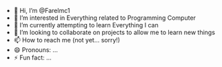 - 👋 Hi, I’m @Farelmc1
- 👀 I’m interested in Everything related to Programming Computer
- 🌱 I’m currently attempting to learn Everything I can
- 💞️ I’m looking to collaborate on projects to allow me to learn new things
- 📫 How to reach me (not yet... sorry!)
- 😄 Pronouns: ...
- ⚡ Fun fact: ...

<!---
Farelmc1/Farelmc1 is a ✨ special ✨ repository because its `README.md` (this file) appears on your GitHub profile.
You can click the Preview link to take a look at your changes.
--->
